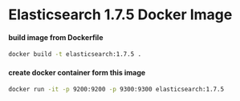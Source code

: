 Elasticsearch 1.7.5 Docker Image
===

#### build image from Dockerfile
```bash
docker build -t elasticsearch:1.7.5 .
```


#### create docker container form this image
```bash
docker run -it -p 9200:9200 -p 9300:9300 elasticsearch:1.7.5
```